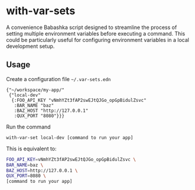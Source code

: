 # with-var-sets
A convenience Babashka script designed to streamline the process of setting multiple environment variables before executing a command.
This could be particularly useful for configuring environment variables in a local development setup.

## Usage
Create a configuration file `~/.var-sets.edn`
```edn
{"~/workspace/my-app/"
 {"local-dev"
  {:FOO_API_KEY "vNmhYZt3fAP2swEJtQJGo_opGpBidulZsvc"
   :BAR_NAME "baz"
   :BAZ_HOST "http://127.0.0.1"
   :QUX_PORT "8080"}}}
```
Run the command
```
with-var-set local-dev [command to run your app]
```
This is equivalent to:
```bash
FOO_API_KEY=vNmhYZt3fAP2swEJtQJGo_opGpBidulZsvc \
BAR_NAME=baz \
BAZ_HOST=http://127.0.0.1 \
QUX_PORT=8080 \
[command to run your app]
```

